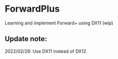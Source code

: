 # ForwardPlus

Learning and implement Forward+ using DX11 (wip)

## Update note:

2022/02/26: Use DX11 instead of DX12
